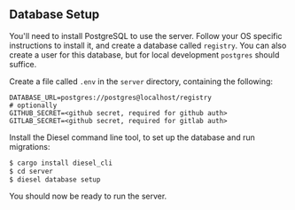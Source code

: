 ## Database Setup

You'll need to install PostgreSQL to use the server. Follow your OS
specific instructions to install it, and create a database called
`registry`. You can also create a user for this database, but for
local development `postgres` should suffice.

Create a file called `.env` in the `server` directory, containing the
following:

```
DATABASE_URL=postgres://postgres@localhost/registry
# optionally
GITHUB_SECRET=<github secret, required for github auth>
GITLAB_SECRET=<github secret, required for gitlab auth>
```

Install the Diesel command line tool, to set up the database and run
migrations:

```sh
$ cargo install diesel_cli
$ cd server
$ diesel database setup
```

You should now be ready to run the server.
